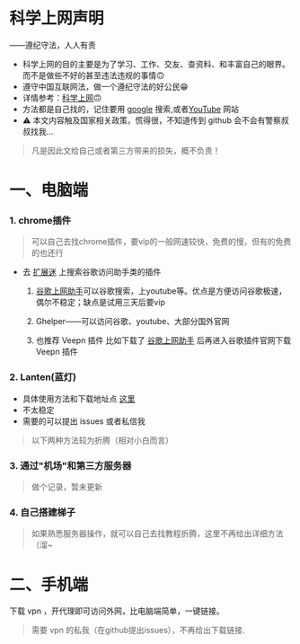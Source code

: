# 科学上网声明

——遵纪守法，人人有责

+ 科学上网的目的主要是为了学习、工作、交友、查资料、和丰富自己的眼界。而不是做些不好的甚至违法违规的事情🙃
+ 遵守中国互联网法，做一个遵纪守法的好公民😁
+ 详情参考：[科学上网](https://www.wallmama.com/)🙃
+ 方法都是自己找的，记住要用 [google](https://www.google.com/) 搜索,或者[YouTube](https://www.youtube.com/) 网站
+ :warning: 本文内容触及国家相关政策，慌得很，不知道传到 github 会不会有警察叔叔找我...

> 凡是因此文给自己或者第三方带来的损失，概不负责！

# 一、电脑端

### 1. chrome插件

> 可以自己去找chrome插件，要vip的一般网速较快，免费的慢，但有的免费的也还行

+ 去 [扩展迷](https://www.extfans.com/) 上搜索谷歌访问助手类的插件

  1. [谷歌上网助手](https://www.extfans.com/productivity/nonmafimegllfoonjgplbabhmgfanaka/)可以谷歌搜索，上youtube等。优点是方便访问谷歌极速，偶尔不稳定；缺点是试用三天后要vip
  2. Ghelper——可以访问谷歌、youtube、大部分国外官网

  3. 也推荐 Veepn 插件
     比如下载了 [谷歌上网助手](https://www.extfans.com/productivity/nonmafimegllfoonjgplbabhmgfanaka/) 后再进入谷歌插件官网下载 Veepn 插件

### 2. Lanten(蓝灯)

+ 具体使用方法和下载地址点 [这里](https://github.com/getlantern/download)
+ 不太稳定
+ 需要的可以提出 issues 或者私信我


> 以下两种方法较为折腾（相对小白而言）

### 3. 通过"机场"和第三方服务器

> 做个记录，暂未更新

### 4. 自己搭建梯子

  > 如果熟悉服务器操作，就可以自己去找教程折腾，这里不再给出详细方法（溜~

# 二、手机端

下载 vpn ，开代理即可访问外网，比电脑端简单，一键链接。

> 需要 vpn 的私我（在github提出issues），不再给出下载链接.